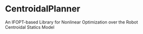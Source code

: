 # CentroidalPlanner
An IFOPT-based Library for Nonlinear Optimization over the Robot Centroidal Statics Model
